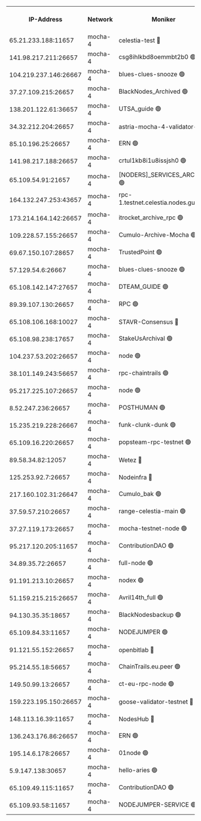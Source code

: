 


<table><tr><th>IP-Address</th><th>Network</th><th>Moniker</th><th>Latest Block Height</th><th>Earliest Block Height</th><th>Catching Up</th><th>Tx Index</th><th>Voting Power</th><th>Version</th><th>Scan Time</th></tr><tr><td>65.21.233.188:11657</td><td>mocha-4</td><td>celestia-test 🔴</td><td>3502490</td><td>0</td><td>False</td><td>on</td><td>1000010</td><td>3.0.2</td><td>2024-12-06T07:06:06.278875528UTC</td></tr><tr><td>141.98.217.211:26657</td><td>mocha-4</td><td>csg8ihlkbd8oemmbt2b0 🟢</td><td>3502460</td><td>1</td><td>False</td><td>on</td><td>0</td><td>3.0.2</td><td>2024-12-06T07:03:33.840975616UTC</td></tr><tr><td>104.219.237.146:26667</td><td>mocha-4</td><td>blues-clues-snooze 🟢</td><td>3502460</td><td>1</td><td>False</td><td>off</td><td>0</td><td>3.0.1-mocha</td><td>2024-12-06T07:03:34.579168142UTC</td></tr><tr><td>37.27.109.215:26657</td><td>mocha-4</td><td>BlackNodes_Archived 🟢</td><td>3502462</td><td>1</td><td>False</td><td>off</td><td>0</td><td>3.0.2</td><td>2024-12-06T07:03:43.346661679UTC</td></tr><tr><td>138.201.122.61:36657</td><td>mocha-4</td><td>UTSA_guide 🟢</td><td>3502463</td><td>1</td><td>False</td><td>on</td><td>0</td><td>3.0.2</td><td>2024-12-06T07:03:49.935340679UTC</td></tr><tr><td>34.32.212.204:26657</td><td>mocha-4</td><td>astria-mocha-4-validator-1 🔴</td><td>3502463</td><td>1</td><td>False</td><td>on</td><td>10509044</td><td>3.0.0-mocha</td><td>2024-12-06T07:03:50.340910667UTC</td></tr><tr><td>85.10.196.25:26657</td><td>mocha-4</td><td>ERN 🟢</td><td>3502465</td><td>1</td><td>False</td><td>on</td><td>0</td><td>3.0.2</td><td>2024-12-06T07:04:01.591273146UTC</td></tr><tr><td>141.98.217.188:26657</td><td>mocha-4</td><td>crtul1kb8i1u8issjsh0 🟢</td><td>3502468</td><td>1</td><td>False</td><td>on</td><td>0</td><td>3.0.2</td><td>2024-12-06T07:04:14.841979446UTC</td></tr><tr><td>65.109.54.91:21657</td><td>mocha-4</td><td>[NODERS]_SERVICES_ARCHIVE 🟢</td><td>3502473</td><td>1</td><td>False</td><td>on</td><td>0</td><td>3.0.2</td><td>2024-12-06T07:04:36.926120683UTC</td></tr><tr><td>164.132.247.253:43657</td><td>mocha-4</td><td>rpc-1.testnet.celestia.nodes.guru 🟢</td><td>3502474</td><td>1</td><td>False</td><td>on</td><td>0</td><td>3.0.2</td><td>2024-12-06T07:04:45.731461025UTC</td></tr><tr><td>173.214.164.142:26657</td><td>mocha-4</td><td>itrocket_archive_rpc 🟢</td><td>3502475</td><td>1</td><td>False</td><td>on</td><td>0</td><td>3.0.2</td><td>2024-12-06T07:04:49.247840683UTC</td></tr><tr><td>109.228.57.155:26657</td><td>mocha-4</td><td>Cumulo-Archive-Mocha 🟢</td><td>3502478</td><td>1</td><td>False</td><td>on</td><td>0</td><td>3.0.2</td><td>2024-12-06T07:05:02.246951350UTC</td></tr><tr><td>69.67.150.107:28657</td><td>mocha-4</td><td>TrustedPoint 🟢</td><td>3502478</td><td>1</td><td>False</td><td>on</td><td>0</td><td>3.0.2</td><td>2024-12-06T07:05:03.012383116UTC</td></tr><tr><td>57.129.54.6:26667</td><td>mocha-4</td><td>blues-clues-snooze 🟢</td><td>3502479</td><td>1</td><td>False</td><td>off</td><td>0</td><td>3.0.1-mocha</td><td>2024-12-06T07:05:07.829792582UTC</td></tr><tr><td>65.108.142.147:27657</td><td>mocha-4</td><td>DTEAM_GUIDE 🟢</td><td>3502485</td><td>1</td><td>False</td><td>on</td><td>0</td><td>3.0.2</td><td>2024-12-06T07:05:40.950037323UTC</td></tr><tr><td>89.39.107.130:26657</td><td>mocha-4</td><td>RPC 🟢</td><td>3502485</td><td>1</td><td>False</td><td>on</td><td>0</td><td>3.0.2</td><td>2024-12-06T07:05:41.353155804UTC</td></tr><tr><td>65.108.106.168:10027</td><td>mocha-4</td><td>STAVR-Consensus 🔴</td><td>3502490</td><td>1</td><td>False</td><td>on</td><td>102504</td><td>3.0.2</td><td>2024-12-06T07:06:03.461938861UTC</td></tr><tr><td>65.108.98.238:17657</td><td>mocha-4</td><td>StakeUsArchival 🟢</td><td>3502491</td><td>1</td><td>False</td><td>off</td><td>0</td><td>3.0.2</td><td>2024-12-06T07:06:08.831636544UTC</td></tr><tr><td>104.237.53.202:26657</td><td>mocha-4</td><td>node 🟢</td><td>3502491</td><td>1</td><td>False</td><td>on</td><td>0</td><td>3.0.0-mocha</td><td>2024-12-06T07:06:10.263817722UTC</td></tr><tr><td>38.101.149.243:56657</td><td>mocha-4</td><td>rpc-chaintrails 🟢</td><td>3502492</td><td>1</td><td>False</td><td>on</td><td>0</td><td>3.0.2</td><td>2024-12-06T07:06:13.554375585UTC</td></tr><tr><td>95.217.225.107:26657</td><td>mocha-4</td><td>node 🟢</td><td>3502492</td><td>1</td><td>False</td><td>on</td><td>0</td><td>3.0.2</td><td>2024-12-06T07:06:14.450326921UTC</td></tr><tr><td>8.52.247.236:26657</td><td>mocha-4</td><td>POSTHUMAN 🟢</td><td>3502492</td><td>1</td><td>False</td><td>on</td><td>0</td><td>3.0.2</td><td>2024-12-06T07:06:17.532687252UTC</td></tr><tr><td>15.235.219.228:26667</td><td>mocha-4</td><td>funk-clunk-dunk 🟢</td><td>3502494</td><td>1</td><td>False</td><td>off</td><td>0</td><td>3.0.1-mocha</td><td>2024-12-06T07:06:27.737719144UTC</td></tr><tr><td>65.109.16.220:26657</td><td>mocha-4</td><td>popsteam-rpc-testnet 🟢</td><td>3502495</td><td>1</td><td>False</td><td>on</td><td>0</td><td>3.0.2</td><td>2024-12-06T07:06:32.807179521UTC</td></tr><tr><td>89.58.34.82:12057</td><td>mocha-4</td><td>Wetez 🔴</td><td>3502500</td><td>1</td><td>False</td><td>off</td><td>148501</td><td>3.0.0-mocha</td><td>2024-12-06T07:06:54.813419687UTC</td></tr><tr><td>125.253.92.7:26657</td><td>mocha-4</td><td>Nodeinfra 🔴</td><td>3502469</td><td>2070001</td><td>False</td><td>on</td><td>500001</td><td>3.0.2</td><td>2024-12-06T07:04:19.953220395UTC</td></tr><tr><td>217.160.102.31:26647</td><td>mocha-4</td><td>Cumulo_bak 🟢</td><td>3502488</td><td>2300001</td><td>False</td><td>on</td><td>0</td><td>3.0.2</td><td>2024-12-06T07:05:56.316019400UTC</td></tr><tr><td>37.59.57.210:26657</td><td>mocha-4</td><td>range-celestia-main 🟢</td><td>3502500</td><td>2589477</td><td>False</td><td>off</td><td>0</td><td>3.0.0-mocha</td><td>2024-12-06T07:06:55.188408737UTC</td></tr><tr><td>37.27.119.173:26657</td><td>mocha-4</td><td>mocha-testnet-node 🟢</td><td>3502490</td><td>2631379</td><td>False</td><td>on</td><td>0</td><td>3.0.2-mocha</td><td>2024-12-06T07:06:03.042895147UTC</td></tr><tr><td>95.217.120.205:11657</td><td>mocha-4</td><td>ContributionDAO 🟢</td><td>3502492</td><td>2723055</td><td>False</td><td>on</td><td>0</td><td>3.0.2</td><td>2024-12-06T07:06:12.737326327UTC</td></tr><tr><td>34.89.35.72:26657</td><td>mocha-4</td><td>full-node 🟢</td><td>3140052</td><td>2766149</td><td>False</td><td>on</td><td>0</td><td>2.1.2</td><td>2024-12-06T07:06:22.470326239UTC</td></tr><tr><td>91.191.213.10:26657</td><td>mocha-4</td><td>nodex 🟢</td><td>3502474</td><td>2954501</td><td>False</td><td>off</td><td>0</td><td>3.0.2</td><td>2024-12-06T07:04:46.474395555UTC</td></tr><tr><td>51.159.215.215:26657</td><td>mocha-4</td><td>Avril14th_full 🟢</td><td>3502484</td><td>3022001</td><td>False</td><td>on</td><td>0</td><td>3.0.2</td><td>2024-12-06T07:05:34.384044591UTC</td></tr><tr><td>94.130.35.35:18657</td><td>mocha-4</td><td>BlackNodesbackup 🟢</td><td>3502501</td><td>3099501</td><td>False</td><td>on</td><td>0</td><td>3.0.0-mocha</td><td>2024-12-06T07:07:04.354744494UTC</td></tr><tr><td>65.109.84.33:11657</td><td>mocha-4</td><td>NODEJUMPER 🟢</td><td>3502492</td><td>3214501</td><td>False</td><td>off</td><td>0</td><td>3.0.0-mocha</td><td>2024-12-06T07:06:13.983524605UTC</td></tr><tr><td>91.121.55.152:26657</td><td>mocha-4</td><td>openbitlab 🔴</td><td>3502467</td><td>3219298</td><td>False</td><td>off</td><td>501058</td><td>3.0.2</td><td>2024-12-06T07:04:08.162022199UTC</td></tr><tr><td>95.214.55.18:56657</td><td>mocha-4</td><td>ChainTrails.eu.peer 🟢</td><td>3502464</td><td>3249501</td><td>False</td><td>on</td><td>0</td><td>3.0.2</td><td>2024-12-06T07:03:54.914947200UTC</td></tr><tr><td>149.50.99.13:26657</td><td>mocha-4</td><td>ct-eu-rpc-node 🟢</td><td>3502493</td><td>3249501</td><td>False</td><td>on</td><td>0</td><td>3.0.0-mocha</td><td>2024-12-06T07:06:17.995565304UTC</td></tr><tr><td>159.223.195.150:26657</td><td>mocha-4</td><td>goose-validator-testnet 🔴</td><td>3502496</td><td>3318889</td><td>False</td><td>on</td><td>4017</td><td>3.0.1</td><td>2024-12-06T07:06:36.058912382UTC</td></tr><tr><td>148.113.16.39:11657</td><td>mocha-4</td><td>NodesHub 🔴</td><td>3502479</td><td>3381545</td><td>False</td><td>on</td><td>107150</td><td>3.0.2</td><td>2024-12-06T07:05:10.795632170UTC</td></tr><tr><td>136.243.176.86:26657</td><td>mocha-4</td><td>ERN 🟢</td><td>3502491</td><td>3467501</td><td>False</td><td>off</td><td>0</td><td>3.0.2</td><td>2024-12-06T07:06:09.196775958UTC</td></tr><tr><td>195.14.6.178:26657</td><td>mocha-4</td><td>01node 🟢</td><td>3502483</td><td>3487525</td><td>False</td><td>on</td><td>0</td><td>3.0.2</td><td>2024-12-06T07:05:31.925502042UTC</td></tr><tr><td>5.9.147.138:30657</td><td>mocha-4</td><td>hello-aries 🟢</td><td>3502477</td><td>3499501</td><td>False</td><td>off</td><td>0</td><td>3.0.0-mocha</td><td>2024-12-06T07:04:57.746322629UTC</td></tr><tr><td>65.109.49.115:11657</td><td>mocha-4</td><td>ContributionDAO 🟢</td><td>3502478</td><td>3500284</td><td>False</td><td>off</td><td>0</td><td>3.0.2</td><td>2024-12-06T07:05:03.391364836UTC</td></tr><tr><td>65.109.93.58:11657</td><td>mocha-4</td><td>NODEJUMPER-SERVICE 🟢</td><td>3502501</td><td>3500400</td><td>False</td><td>off</td><td>0</td><td>3.0.0-mocha</td><td>2024-12-06T07:07:04.056473732UTC</td></tr></table>
